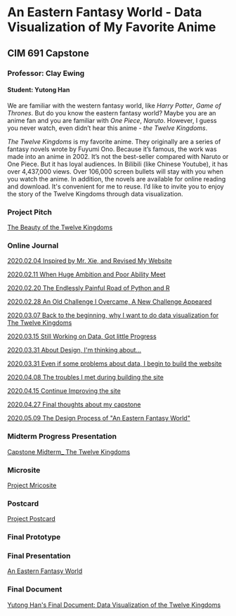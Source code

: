 # An Eastern Fantasy World - Data Visualization of My Favorite Anime
## CIM 691 Capstone 
### Professor: Clay Ewing
#### Student: Yutong Han
We are familiar with the western fantasy world, like *Harry Potter*, *Game of Thrones*. But do you know the eastern fantasy world? Maybe you are an anime fan and you are familiar with *One Piece*, *Naruto*. However, I guess you never watch, even didn’t hear this anime - *the Twelve Kingdoms*.

*The Twelve Kingdoms* is my favorite anime. They originally are a series of fantasy novels wrote by Fuyumi Ono. Because it’s famous, the work was made into an anime in 2002. It’s not the best-seller compared with Naruto or One Piece. But it has loyal audiences. In Bilibili (like Chinese Youtube), it has over 4,437,000 views. Over 106,000 screen bullets will stay with you when you watch the anime. In addition, the novels are available for online reading and download. It's convenient for me to reuse. I’d like to invite you to enjoy the story of the Twelve Kingdoms through data visualization.

### Project Pitch
[The Beauty of the Twelve Kingdoms](https://github.com/YutongHan1123/twelvekingdoms-master/blob/master/pres/The%20Beauty%20of%20the%20Twelve%20Kingdoms.pdf)

### Online Journal
[2020.02.04 Inspired by Mr. Xie, and Revised My Website](http://yutong-han.com/blog/weekly/02.html)

[2020.02.11 When Huge Ambition and Poor Ability Meet](http://yutong-han.com/blog/weekly/03.html)

[2020.02.20 The Endlessly Painful Road of Python and R](http://yutong-han.com/blog/weekly/04.html)

[2020.02.28 An Old Challenge I Overcame, A New Challenge Appeared](http://yutong-han.com/blog/weekly/05.html)

[2020.03.07 Back to the beginning, why I want to do data visualization for The Twelve Kingdoms](http://yutong-han.com/blog/weekly/06.html)

[2020.03.15 Still Working on Data, Got little Progress](http://yutong-han.com/blog/weekly/07.html)

[2020.03.31 About Design, I'm thinking about...](http://yutong-han.com/blog/weekly/08.html)

[2020.03.31 Even if some problems about data, I begin to build the website](http://yutong-han.com/blog/weekly/09.html)

[2020.04.08 The troubles I met during building the site](http://yutong-han.com/blog/weekly/10.html)

[2020.04.15 Continue Improving the site](http://yutong-han.com/blog/weekly/11.html)

[2020.04.27 Final thoughts about my capstone](http://yutong-han.com/blog/weekly/12.html)

[2020.05.09 The Design Process of "An Eastern Fantasy World"](http://yutong-han.com/blog/weekly/13.html)

### Midterm Progress Presentation 
[Capstone Midterm_ The Twelve Kingdoms](https://github.com/YutongHan1123/twelvekingdoms-master/blob/master/pres/Capstone%20Midterm_%20The%20Twelve%20Kingdoms.pdf)

### Microsite
[Project Mricosite](https://github.com/YutongHan1123/twelvekingdoms-master/blob/master/pres/Yutong%20Han's%20Capstone%20Postcard.pdf)

### Postcard
[Project Postcard](http://yutong-han.com/port/port10.html)

### Final Prototype 

### Final Presentation 
[An Eastern Fantasy World](https://github.com/YutongHan1123/twelvekingdoms-master/blob/master/pres/An%20Eastern%20Fantasy%20World.pdf)

### Final Document
[Yutong Han's Final Document: Data Visualization of the Twelve Kingdoms](https://github.com/YutongHan1123/twelvekingdoms-master/blob/master/pres/Yutong%20Han-Final%20Document-Data-Visualization-of-the-Twelve-kingdoms.pdf)
